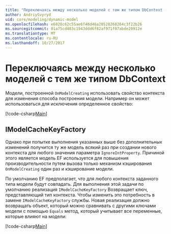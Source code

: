 ```yaml
---
title: "Переключаясь между несколько моделей с тем же типом DbContext - EF Core"
author: AndriySvyryd
uid: core/modeling/dynamic-model
ms.openlocfilehash: e6828c62c55ae6f48d46a20528268264c3f22b26
ms.sourcegitcommit: 01a75cd483c1943ddd6f82af971f07abde20912e
ms.translationtype: MT
ms.contentlocale: ru-RU
ms.lasthandoff: 10/27/2017
---
```

# <a name="alternating-between-multiple-models-with-the-same-dbcontext-type"></a>Переключаясь между несколько моделей с тем же типом DbContext

Модели, построенной `OnModelCreating` использовать свойство контекста для изменения способа построения модели. Например он может использоваться для исключения определенное свойство:

[!code-csharp[Main](../../../samples/core/DynamicModel/DynamicContext.cs?name=Class)]

## <a name="imodelcachekeyfactory"></a>IModelCacheKeyFactory
Однако при попытке выполнения указанных выше без дополнительных изменений получится ту же модель всякий раз при создании нового контекста для любого значения параметра `IgnoreIntProperty`. Причиной этого является модель EF используется для повышения производительности путем вызова только механизм кэширования `OnModelCreating` один раз и кэширование модели.

По умолчанию EF предполагает, что для любого контекста заданного типа модели будут совпадать. Для выполнения этой задачи по умолчанию реализация `IModelCacheKeyFactory` Возвращает ключ, представляющий тип контекста. Чтобы изменить это потребность в замене `IModelCacheKeyFactory` службы. Новая реализация должно возвращать объект, который можно сравнивать с другими ключами модели с помощью `Equals` метод, который учитывает все переменные, которые влияют на модели:

[!code-csharp[Main](../../../samples/core/DynamicModel/DynamicModelCacheKeyFactory.cs?name=Class)]
